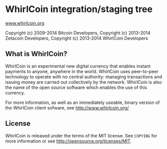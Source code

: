 WhirlCoin integration/staging tree
==================================

www.whirlcoin.org

Copyright (c) 2009-2014 Bitcoin Developers,
Copyright (c) 2013-2014 Zetacoin Developers,
Copyright (c) 2013-2014 WhirlCoin Developers

What is WhirlCoin?
-----------------

WhirlCoin is an experimental new digital currency that enables instant payments to
anyone, anywhere in the world. WhirlCoin uses peer-to-peer technology to operate
with no central authority: managing transactions and issuing money are carried
out collectively by the network. WhirlCoin is also the name of the open source
software which enables the use of this currency.

For more information, as well as an immediately useable, binary version of
the WhirlCoin client sofware, see http://www.whirlcoin.org/

License
-------

WhirlCoin is released under the terms of the MIT license. See `COPYING` for more
information or see http://opensource.org/licenses/MIT.
